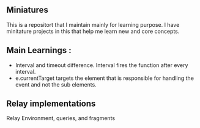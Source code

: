## Miniatures

This is a repositort that I maintain mainly for learning purpose.
I have minitature projects in this that help me learn new and core concepts.

## Main Learnings :

- Interval and timeout difference. Interval fires the function after every interval.
- e.currentTarget targets the element that is responsible for handling the event and
  not the sub elements.

## Relay implementations 
Relay Environment, queries, and fragments
